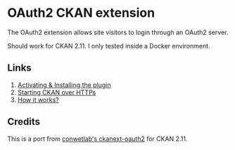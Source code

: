 OAuth2 CKAN extension
=====================

The OAuth2 extension allows site visitors to login through an OAuth2 server.

Should work for CKAN 2.11. I only tested inside a Docker environment.

## Links

1. [Activating & Installing the plugin](https://github.com/conwetlab/ckanext-oauth2/wiki/Activating-and-Installing)
2. [Starting CKAN over HTTPs](https://github.com/conwetlab/ckanext-oauth2/wiki/Starting-CKAN-over-HTTPs)
3. [How it works?](https://github.com/conwetlab/ckanext-oauth2/wiki/How-it-works%3F)


## Credits

This is a port from [conwetlab's ckanext-oauth2](https://github.com/conwetlab/ckanext-oauth2) for CKAN 2.11. 

